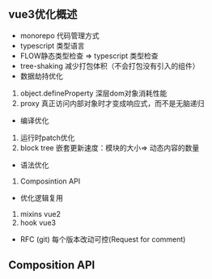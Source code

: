 ## vue3优化概述

+ monorepo 代码管理方式
+ typescript 类型语言
+ FLOW静态类型检查 => typescript 类型检查
+ tree-shaking 减少打包体积（不会打包没有引入的组件）
+ 数据劫持优化
1. object.defineProperty 深层dom对象消耗性能
2. proxy 真正访问内部对象时才变成响应式，而不是无脑递归

+ 编译优化 
1. 运行时patch优化
2. block tree 嵌套更新速度：模块的大小=> 动态内容的数量

+ 语法优化
1. Composintion API

+ 优化逻辑复用
1. mixins vue2
2. hook vue3 

+ RFC (git) 每个版本改动可控(Request for comment)


## Composition API

